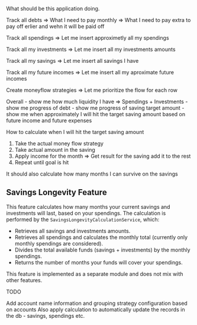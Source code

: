 What should be this application doing.


Track all debts => What I need to pay monthly
                => What I need to pay extra to pay off erlier and wehn it will be paid off

Track all spendings => Let me insert approximetly all my spendings 

Track all my investments => Let me insert all my investments amounts

Track all my savings => Let me insert all savings I have

Track all my future incomes => Let me insert all my aproximate future incomes

Create moneyflow strategies => Let me prioritize the flow for each row

Overall - show me how much liquidity I have => Spendings + Investments
        - show me progress of debt 
        - show me progress of saving target amount
        - show me when approximately I will hit the target saving amount based on future income and future expenses

How to calculate when I will hit the target saving amount

1) Take the actual money flow strategy
2) Take actual amount in the saving
3) Apply income for the month => Get result for the saving add it to the rest
4) Repeat until goal is hit

It should also calculate how many months I can survive on the savings

Savings Longevity Feature
------------------------
This feature calculates how many months your current savings and investments will last, based on your spendings. 
The calculation is performed by the `SavingsLongevityCalculationService`, which:

- Retrieves all savings and investments amounts.
- Retrieves all spendings and calculates the monthly total (currently only monthly spendings are considered).
- Divides the total available funds (savings + investments) by the monthly spendings.
- Returns the number of months your funds will cover your spendings.

This feature is implemented as a separate module and does not mix with other features.



TODO

Add account name information and grouping strategy configuration based on accounts
Also apply calculation to automatically update the records in the db - savings, spendings etc.


